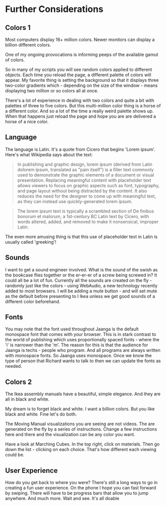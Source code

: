 Further Considerations
===


## Colors 1
Most computers display 16+ million colors. Newer monitors can display a billion different colors.

One of my ongoing provocations is informing peeps of the available gamut of colors.

So in many of my scripts you will see random colors applied to different objects. Each time you reload the page, a different palette of colors will appear. My favorite thing is setting the background so that it displays three two-color gradients which - depending on the size of the window - means displaying two million or so colors all at once.  

There's a lot of experience in dealing with two colors and quite a bit with palettes of three to five colors. But this multi-million color thing is a horse of a different color. And so a lot of the time a really weird palette shows up. When that happens just reload the page and hope you are are delivered a horse of a nice color.

## Language
The language is Latin. It's a quote from Cicero that begins 'Lorem ipsum'. Here's what Wikipedia says about the text:

> In publishing and graphic design, lorem ipsum (derived from Latin dolorem ipsum, translated as "pain itself") is a filler text commonly used to demonstrate the graphic elements of a document or visual presentation. Replacing meaningful content with placeholder text allows viewers to focus on graphic aspects such as font, typography, and page layout without being distracted by the content. It also reduces the need for the designer to come up with meaningful text, as they can instead use quickly-generated lorem ipsum.

> The lorem ipsum text is typically a scrambled section of De finibus bonorum et malorum, a 1st-century BC Latin text by Cicero, with words altered, added, and removed to make it nonsensical, improper Latin.

The even more amusing thing is that this use of placeholder text in Latin is usually called 'greeking'!

## Sounds
I want to get a sound engineer involved. What is the sound of the swish as the bookcase flies together or the er-er-er of a screw being screwed in? It could all be a lot of fun. Currently all the sounds are created on the fly - randomly just like the colors - using WebAudio, a new technology recently added to most browsers. I will be adding a mute button - and will set mute as the default before presenting to I Ikea unless we get good sounds of a different color beforehand.

## Fonts
You may note that the font used throughout Jaanga is the default monospace font that comes with your browser. This is in stark contrast to the world of publishing which uses proportionally spaced fonts - where the 'i' is narrower than the 'm'. The reason for this is that the audience for Jaanga is techs - people who program. And all programs are always written with monospace fonts. So Jaanga uses monospace. Once we know the type of person that Richard wants to talk to then we can update the fonts as needed.

## Colors 2
The Ikea assembly manuals have a beautiful, simple elegance. And they are all in black and white.

My dream is to forget black and white. I want a billion colors. But you like black and white. Fine let's do both. 

The Moving Manual visualizations you are seeing are not videos. The are generated on the fly by a series of instructions. Change a few instructions here and there and the visualization can be any color you want.

Have a look at Marching Cubes. In the top right, click on materials. Then go down the list - clicking on each choice. That's how different each viewing could be.

## User Experience
How do you get back to where you were? There's still a long ways to go in creating a fun user experience. On the phone I hope you can fast forward by swiping. There will have to be progress bars that allow you to jump anywhere. And much more. Wait and see. It's all doable
